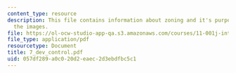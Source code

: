 ```yaml
---
content_type: resource
description: This file contains information about zoning and it's purpose along with
  the images.
file: https://ol-ocw-studio-app-qa.s3.amazonaws.com/courses/11-001j-introduction-to-urban-design-and-development-spring-2006/057df289a0c020d2eaec2d3ebdfbc5c1_7_dev_control.pdf
file_type: application/pdf
resourcetype: Document
title: 7_dev_control.pdf
uid: 057df289-a0c0-20d2-eaec-2d3ebdfbc5c1
---
```

